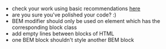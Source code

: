 - check your work using basic recommendations [here](https://github.com/mate-academy/layout_search-bar-airbnb/blob/master/checklist.md)
- are you sure you've polished your code? :)
- BEM modifier should only be used on element which has the corresponding block class
- add empty lines between blocks of HTML
- one BEM block shouldn't style another BEM block
